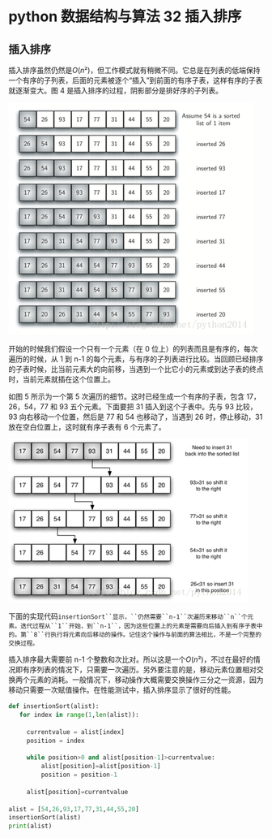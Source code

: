 # python 数据结构与算法 32 插入排序

## 插入排序

插入排序虽然仍然是*O*(*n*²)，但工作模式就有稍微不同。它总是在列表的低端保持一个有序的子列表，后面的元素被逐个“插入”到前面的有序子表，这样有序的子表就逐渐变大。图 4 是插入排序的过程，阴影部分是排好序的子列表。

![](img/1133d95148c53a4457ed1d21326428cd.jpg)

开始的时候我们假设一个只有一个元素（在 0 位上）的列表而且是有序的，每次遍历的时候，从 1 到 n-1 的每个元素，与有序的子列表进行比较。当回顾已经排序的子表时候，比当前元素大的向前移，当遇到一个比它小的元素或到达子表的终点时，当前元素就插在这个位置上。

如图 5 所示为一个第 5 次遍历的细节。这时已经生成一个有序的子表，包含 17，26，54，77 和 93 五个元素。下面要把 31 插入到这个子表中。先与 93 比较，93 向右移动一个位置，然后是 77 和 54 也移动了，当遇到 26 时，停止移动，31 放在空白位置上，这时就有序子表有 6 个元素了。

![](img/1e3270edd78345fe63be41599af96e0e.jpg)

下面的实现代码`insertionSort``显示，``仍然需要``n-1``次遍历来移动``n``个元素。迭代过程从``1``开始，到``n-1``，因为这些位置上的元素是需要向后插入到有序子表中的。第``8``行执行将元素向后移动的操作。记住这个操作与前面的算法相比，不是一个完整的交换过程。`

插入排序最大需要前 n-1 个整数和次比对。所以这是一个*O*(*n*²)，不过在最好的情况即有序列表的情况下，只需要一次遍历。另外要注意的是，移动元素位置相对交换两个元素的消耗。一般情况下，移动操作大概需要交换操作三分之一资源，因为移动只需要一次赋值操作。在性能测试中，插入排序显示了很好的性能。

```py
def insertionSort(alist):
   for index in range(1,len(alist)):

     currentvalue = alist[index]
     position = index

     while position>0 and alist[position-1]>currentvalue:
         alist[position]=alist[position-1]
         position = position-1

     alist[position]=currentvalue

alist = [54,26,93,17,77,31,44,55,20]
insertionSort(alist)
print(alist)

```
